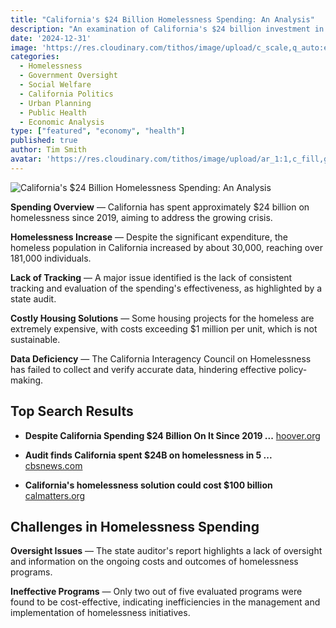 ```yaml
---
title: "California's $24 Billion Homelessness Spending: An Analysis"
description: "An examination of California's $24 billion investment in homelessness, its outcomes, and the challenges faced."
date: '2024-12-31'
image: 'https://res.cloudinary.com/tithos/image/upload/c_scale,q_auto:eco,w_1500/v1735660990/California_Homelessness_Spending_eyqhnu.avif'
categories:
  - Homelessness
  - Government Oversight
  - Social Welfare
  - California Politics
  - Urban Planning
  - Public Health
  - Economic Analysis
type: ["featured", "economy", "health"]
published: true
author: Tim Smith
avatar: 'https://res.cloudinary.com/tithos/image/upload/ar_1:1,c_fill,g_auto,q_auto:eco,r_max,w_100/v1703907649/me_f8wxaa.avif'
---
```


<script>
  import { ExternalLink, Image } from '../lib';
</script>

<Image
  src='https://res.cloudinary.com/tithos/image/upload/c_scale,q_auto:eco,w_1500/v1735660990/California_Homelessness_Spending_eyqhnu.avif'
  alt="California's $24 Billion Homelessness Spending: An Analysis"
/>

**Spending Overview** — California has spent approximately $24 billion on homelessness since 2019, aiming to address the growing crisis.

**Homelessness Increase** — Despite the significant expenditure, the homeless population in California increased by about 30,000, reaching over 181,000 individuals.

**Lack of Tracking** — A major issue identified is the lack of consistent tracking and evaluation of the spending's effectiveness, as highlighted by a state audit.

**Costly Housing Solutions** — Some housing projects for the homeless are extremely expensive, with costs exceeding $1 million per unit, which is not sustainable.

**Data Deficiency** — The California Interagency Council on Homelessness has failed to collect and verify accurate data, hindering effective policy-making.

## Top Search Results

- **Despite California Spending $24 Billion On It Since 2019 ...**
  [hoover.org](https://www.hoover.org)

- **Audit finds California spent $24B on homelessness in 5 ...**
  [cbsnews.com](https://www.cbsnews.com)

- **California's homelessness solution could cost $100 billion**
  [calmatters.org](https://calmatters.org)

## Challenges in Homelessness Spending

**Oversight Issues** — The state auditor's report highlights a lack of oversight and information on the ongoing costs and outcomes of homelessness programs.

**Ineffective Programs** — Only two out of five evaluated programs were found to be cost-effective, indicating inefficiencies in the management and implementation of homelessness initiatives.